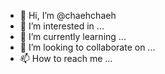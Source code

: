 - 👋 Hi, I’m @chaehchaeh
- 👀 I’m interested in ...
- 🌱 I’m currently learning ...
- 💞️ I’m looking to collaborate on ...
- 📫 How to reach me ...

<!---
chaehchaeh/chaehchaeh is a ✨ special ✨ repository because its `README.md` (this file) appears on your GitHub profile.
You can click the Preview link to take a look at your changes.
--->
